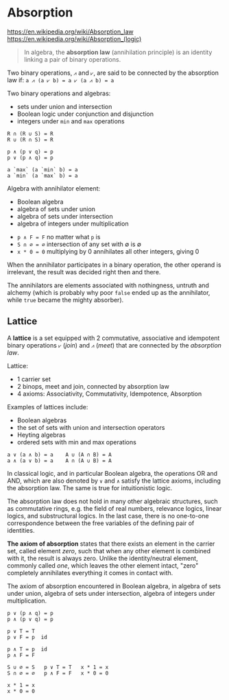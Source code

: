 # Absorption

https://en.wikipedia.org/wiki/Absorption_law
https://en.wikipedia.org/wiki/Absorption_(logic)

> In algebra, the **absorption law** (annihilation principle) is an identity linking a pair of binary operations.

Two binary operations, `⩘` and `⩗`, are said to be connected by the absorption law if: `a ⩘ (a ⩗ b) = a ⩗ (a ⩘ b) = a`

Two binary operations and algebras:
- sets under union and intersection
- Boolean logic under conjunction and disjunction
- integers under `min` and `max` operations

```
R ∩ (R ∪ S) = R
R ∪ (R ∩ S) = R

p ∧ (p ∨ q) = p
p ∨ (p ∧ q) = p

a `max` (a `min` b) = a
a `min` (a `max` b) = a
```

Algebra with annihilator element:
- Boolean algebra
- algebra of sets under union
- algebra of sets under intersection
- algebra of integers under multiplication

* `p ∧ F = F` no matter what `p` is
* `S ∩ ∅ = ∅` intersection of any set with ∅ is ∅
* `x * 0 = 0` multiplying by 0 annihilates all other integers, giving 0

When the annihilator participates in a binary operation, the other operand is irrelevant, the result was decided right then and there.

The annihilators are elements associated with nothingness, untruth and alchemy (which is probably why poor `false` ended up as the annihilator, while `true` became the mighty absorber).



## Lattice

A **lattice** is a set equipped with 2 commutative, associative and idempotent binary operations `⩗` (*join*) and `⩘` (*meet*) that are connected by the *absorption law*.

Lattice:
- 1 carrier set
- 2 binops, meet and join, connected by absorption law
- 4 axioms: Associativity, Commutativity, Idempotence, Absorption

Examples of lattices include:
- Boolean algebras
- the set of sets with union and intersection operators
- Heyting algebras
- ordered sets with min and max operations

```
a ∨ (a ∧ b) = a    A ∪ (A ∩ B) = A
a ∧ (a ∨ b) = a    A ∩ (A ∪ B) = A
```

In classical logic, and in particular Boolean algebra, the operations OR and AND, which are also denoted by `∨` and `∧` satisfy the lattice axioms, including the absorption law. The same is true for intuitionistic logic.

The absorption law does not hold in many other algebraic structures, such as commutative rings, e.g. the field of real numbers, relevance logics, linear logics, and substructural logics. In the last case, there is no one-to-one correspondence between the free variables of the defining pair of identities.

**The axiom of absorption** states that there exists an element in the carrier set, called element *zero*, such that when any other element is combined with it, the result is always zero. Unlike the identity/neutral element, commonly called *one*, which leaves the other element intact, "zero" completely annihilates everything it comes in contact with.

The axiom of absorption encountered in Boolean algebra, in algebra of sets under union, algebra of sets under intersection, algebra of integers under multiplication.


```
p ∨ (p ∧ q) = p
p ∧ (p ∨ q) = p

p ∨ T = T
p ∨ F = p  id

p ∧ T = p  id
p ∧ F = F

S ∪ ∅ = S   p ∨ T = T   x * 1 = x
S ∩ ∅ = ∅   p ∧ F = F   x * 0 = 0

x * 1 = x
x * 0 = 0
```
